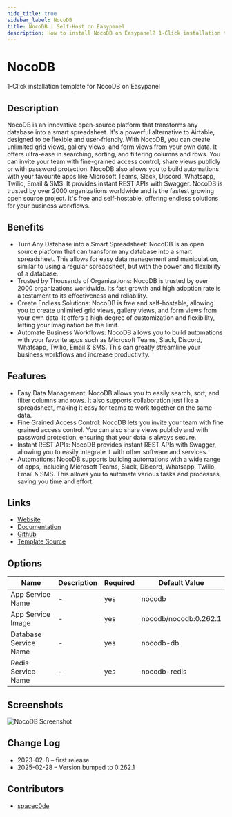 ```yaml
---
hide_title: true
sidebar_label: NocoDB
title: NocoDB | Self-Host on Easypanel
description: How to install NocoDB on Easypanel? 1-Click installation template for NocoDB on Easypanel
---
```


<!-- generated -->

# NocoDB

1-Click installation template for NocoDB on Easypanel

## Description

NocoDB is an innovative open-source platform that transforms any database into a smart spreadsheet. It&#39;s a powerful alternative to Airtable, designed to be flexible and user-friendly. With NocoDB, you can create unlimited grid views, gallery views, and form views from your own data. It offers ultra-ease in searching, sorting, and filtering columns and rows. You can invite your team with fine-grained access control, share views publicly or with password protection. NocoDB also allows you to build automations with your favourite apps like Microsoft Teams, Slack, Discord, Whatsapp, Twilio, Email &amp; SMS. It provides instant REST APIs with Swagger. NocoDB is trusted by over 2000 organizations worldwide and is the fastest growing open source project. It&#39;s free and self-hostable, offering endless solutions for your business workflows.

## Benefits

- Turn Any Database into a Smart Spreadsheet: NocoDB is an open source platform that can transform any database into a smart spreadsheet. This allows for easy data management and manipulation, similar to using a regular spreadsheet, but with the power and flexibility of a database.
- Trusted by Thousands of Organizations: NocoDB is trusted by over 2000 organizations worldwide. Its fast growth and high adoption rate is a testament to its effectiveness and reliability.
- Create Endless Solutions: NocoDB is free and self-hostable, allowing you to create unlimited grid views, gallery views, and form views from your own data. It offers a high degree of customization and flexibility, letting your imagination be the limit.
- Automate Business Workflows: NocoDB allows you to build automations with your favorite apps such as Microsoft Teams, Slack, Discord, Whatsapp, Twilio, Email & SMS. This can greatly streamline your business workflows and increase productivity.

## Features

- Easy Data Management: NocoDB allows you to easily search, sort, and filter columns and rows. It also supports collaboration just like a spreadsheet, making it easy for teams to work together on the same data.
- Fine Grained Access Control: NocoDB lets you invite your team with fine grained access control. You can also share views publicly and with password protection, ensuring that your data is always secure.
- Instant REST APIs: NocoDB provides instant REST APIs with Swagger, allowing you to easily integrate it with other software and services.
- Automations: NocoDB supports building automations with a wide range of apps, including Microsoft Teams, Slack, Discord, Whatsapp, Twilio, Email & SMS. This allows you to automate various tasks and processes, saving you time and effort.

## Links

- [Website](https://www.nocodb.com/)
- [Documentation](https://docs.nocodb.com/getting-started/installation/)
- [Github](https://github.com/nocodb/nocodb)
- [Template Source](https://github.com/easypanel-io/templates/tree/main/templates/nocodb)

## Options

Name | Description | Required | Default Value
-|-|-|-
App Service Name | - | yes | nocodb
App Service Image | - | yes | nocodb/nocodb:0.262.1
Database Service Name | - | yes | nocodb-db
Redis Service Name | - | yes | nocodb-redis

## Screenshots

![NocoDB Screenshot](./assets/screenshot.png)

## Change Log

- 2023-02-8 – first release
- 2025-02-28 – Version bumped to 0.262.1

## Contributors

- [spacec0de](https://github.com/spacec0de)
